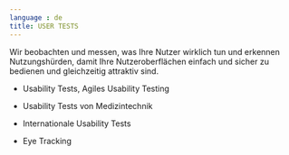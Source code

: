 ```yaml
---
language : de
title: USER TESTS
---
```

Wir beobachten und messen, was Ihre Nutzer wirklich tun und erkennen Nutzungshürden, damit Ihre Nutzeroberflächen einfach und sicher zu bedienen und gleichzeitig attraktiv sind.

* Usability Tests, Agiles Usability Testing

* Usability Tests von Medizintechnik

* Internationale Usability Tests

* Eye Tracking